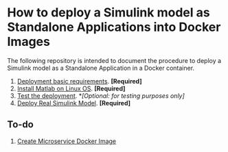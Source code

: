 # How to deploy a Simulink model as Standalone Applications into Docker Images

The following repository is intended to document the procedure to deploy a Simulink model as a Standalone Application in a Docker container.

1. [Deployment basic requirements](./documentation/BasicReq.md). **[Required]**
2. [Install Matlab on Linux OS](./documentation/MatlabOnLinux.md). **[Required]**
3. [Test the deployment](./documentation/PackageMatlabApplication.md). **[Optional: for testing purposes only]*
4. [Deploy Real Simulink Model](./documentaton/RealSimulinkToDockerDeployment.md). **[Required]**

## To-do

1. [Create Microservice Docker Image](https://es.mathworks.com/help/compiler_sdk/mps_dev_test/create-a-microservice-docker-image.html)